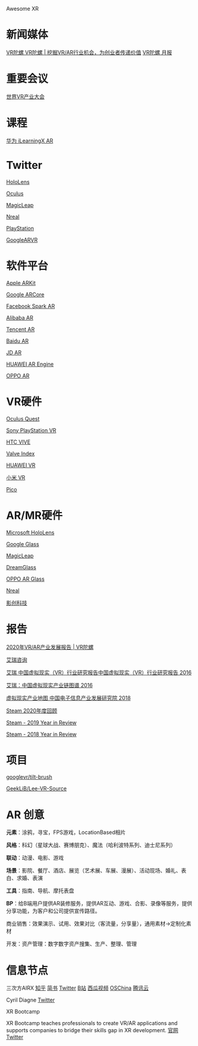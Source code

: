 Awesome XR

# 新闻媒体

[VR陀螺 VR陀螺 | 挖掘VR/AR行业机会，为创业者传递价值](https://www.vrtuoluo.cn/)
[VR陀螺 月报](https://www.vrtuoluo.cn/search?s=%E6%9C%88%E6%8A%A5)

# 重要会议
[世界VR产业大会](https://www.wcvri.cn/) 

# 课程
[华为 iLearningX AR](https://developer.huaweiuniversity.com/portal/courses?q=ar)


# Twitter

[HoloLens](https://twitter.com/HoloLens)

[Oculus](https://twitter.com/oculus)

[MagicLeap](https://twitter.com/magicleap)

[Nreal](https://twitter.com/Nreal)

[PlayStation](https://twitter.com/PlayStation)

[GoogleARVR](https://twitter.com/GoogleARVR)


[]()
[]()
[]()
[]()
[]()
[]()

# 软件平台

[Apple ARKit](https://developer.apple.com/augmented-reality/)

[Google ARCore](https://developers.google.com/ar)

[Facebook Spark AR](https://sparkar.facebook.com/ar-studio/)

[Alibaba AR](https://open-ar.bot.tmall.com/)

[Tencent AR](https://tar.qq.com/sdk)

[Baidu AR](https://ar.baidu.com/#/)

[JD AR](https://ar.jd.com/arpages/developer.html)

[HUAWEI AR Engine](https://developer.huawei.com/consumer/cn/hms/huawei-arengine/)

[OPPO AR](https://open.oppomobile.com/newservice/capability?pagename=ar)


# VR硬件

[Oculus Quest](https://www.oculus.com/)

[Sony PlayStation VR]()

[HTC VIVE](https://www.vive.com/cn/)

[Valve Index]()

[HUAWEI VR](https://consumer.huawei.com/cn/wearables/vr-glass/)

[小米 VR](https://www.mi.com/mivr-1o)

[Pico](https://www.pico-interactive.com/cn/index.html)


# AR/MR硬件

[Microsoft HoloLens](https://www.microsoft.com/en-us/hololens)

[Google Glass](https://www.google.com/glass/start/)

[MagicLeap](https://www.magicleap.com/)

[DreamGlass](https://www.dreamworldvision.com/)

[OPPO AR Glass](https://www.oppo.com/en/newsroom/stories/augmented-reality-glasses-are-about-to-change-the-game-/)

[Nreal](https://www.nreal.ai/)

[影创科技](https://www.shadowcreator.com/shows/shows.html)

# 报告
[2020年VR/AR产业发展报告 | VR陀螺](https://mp.weixin.qq.com/s/iCLJBKirIYoc9Cn6NoK7nQ)

[艾瑞咨询](https://www.iresearch.com.cn/report.shtml)

[艾瑞 中国虚拟现实（VR）行业研究报告中国虚拟现实（VR）行业研究报告 2016](http://xqdoc.imedao.com/1545b71890428223feee626f.pdf)

[艾瑞：中国虚拟现实产业链图谱 2016](http://report.iresearch.cn/content/2016/11/265361.shtml)

[虚拟现实产业地图 中国电子信息产业发展研究院 2018](http://www.ccidwise.com/uploads/soft/181019/6-1Q019155350.pdf)

[Steam 2020年度回顾](https://store.steampowered.com/news/group/4145017/view/2961646623386540826?l=schinese)

[Steam - 2019 Year in Review](https://steamcommunity.com/groups/steamworks/announcements/detail/1697229969000435735?snr=1_2108_group__2107)

[Steam - 2018 Year in Review](https://steamcommunity.com/groups/steamworks/announcements/detail/1697194621363928453?snr=1_2108_group__2107)


# 项目

[googlevr/tilt-brush](https://github.com/googlevr/tilt-brush)

[GeekLiB/Lee-VR-Source](https://github.com/GeekLiB/Lee-VR-Source)

# AR 创意

**元素**：涂鸦，寻宝，FPS游戏，LocationBased相片

**风格**：科幻（星球大战、赛博朋克）、魔法（哈利波特系列、迪士尼系列）

**联动**：动漫、电影、游戏

**场景**：影院、餐厅、酒店、展览（艺术展、车展、漫展）、活动现场、婚礼、表白、求婚、表演

**工具**：指南、导航、摩托表盘

**BP**：给B端用户提供AR装修服务，提供AR互动、游戏、合影、录像等服务，提供分享功能，为客户和公司提供宣传路径。

商业销售：效果演示、试用、效果对比（客流量，分享量），通用素材->定制化素材

开发：资产管理：数字数字资产搜集、生产、整理、管理


# 信息节点
三次方AIRX
[知乎](https://www.zhihu.com/column/ARDevelops)
[简书](https://www.jianshu.com/u/a57753a1ae07)
[Twitter](https://twitter.com/airx_platform)
[B站](https://space.bilibili.com/662603890)
[西瓜视频](https://www.ixigua.com/home/50376137733/)
[OSChina](https://my.oschina.net/u/4805491)
[腾讯云](https://cloud.tencent.com/developer/column/90391)

Cyril Diagne
[Twitter](https://twitter.com/cyrildiagne)

XR Bootcamp 

XR Bootcamp teaches professionals to create VR/AR applications and supports companies to bridge their skills gap in XR development.
[官网](xrbootcamp.com)
[Twitter](https://twitter.com/XR_Bootcamp)

[]()
[]()
[]()
[]()
[]()




